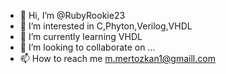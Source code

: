 - 👋 Hi, I’m @RubyRookie23
- 👀 I’m interested in C,Phyton,Verilog,VHDL
- 🌱 I’m currently learning VHDL
- 💞️ I’m looking to collaborate on ...
- 📫 How to reach me m.mertozkan1@gmaill.com

<!---
RubyRookie23/RubyRookie23 is a ✨ special ✨ repository because its `README.md` (this file) appears on your GitHub profile.
You can click the Preview link to take a look at your changes.
--->
